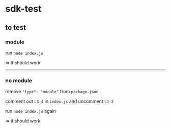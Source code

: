 # sdk-test

## to test

### module

run `node index.js`

 => it should work

--- 

### no module
 remove `"type": "module"` from `package.json`

 comment out `L3-4` in `index.js` and uncomment `L1-2`

 run `node index.js` again

 => it should work